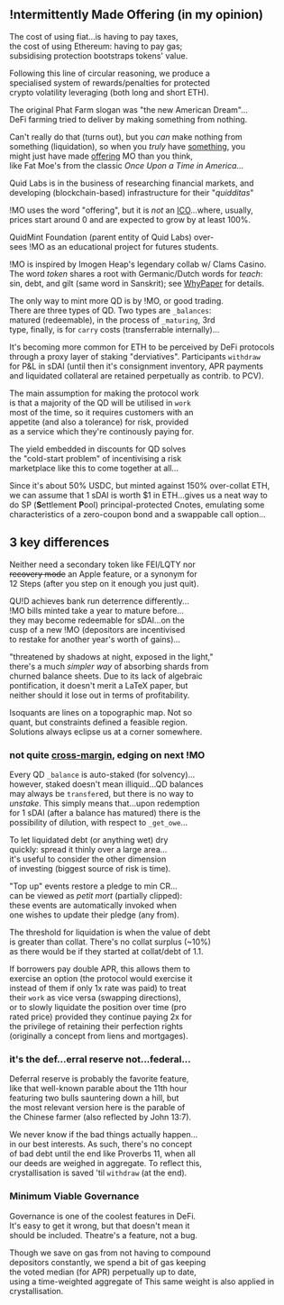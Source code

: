 ## !ntermittently Made Offering (in my opinion)

The cost of using fiat...is having to pay taxes,   
the cost of using Ethereum: having to pay gas;  
subsidising protection bootstraps tokens' value.  

Following this line of circular reasoning, we produce a  
specialised system of rewards/penalties for protected  
crypto volatility leveraging (both long and short ETH).

The original Phat Farm slogan was "the new American Dream"...  
DeFi farming tried to deliver by making something from nothing.

Can't really do that (turns out), but you *can* make nothing from  
 something (liquidation),
so when you *truly* have [something](https://www.instagram.com/p/ChkumrXLNIp/), you  
 might just have made [offering](https://twitter.com/utotranslucence/status/1736562765421261219) MO than you think,   
 like Fat Moe's from the classic  *Once Upon a Time in America*...

Quid Labs is in the business of researching financial markets, and  
developing (blockchain-based) infrastructure for their "*quidditas*"


!MO uses the word "offering", but it is *not* an [ICO](https://twitter.com/ceterispar1bus/status/1747212170960466316)...where, usually,  
  prices start around 0 and are expected to grow by at least 100%. 

QuidMint Foundation (parent entity of Quid Labs) over-  
sees !MO as an educational project for futures students.  

!MO is inspired by Imogen Heap's legendary collab w/ Clams Casino.  
The word *token* shares a root with Germanic/Dutch
words for *teach*:  
sin, debt, and gilt (same word in Sanskrit); see [WhyPaper](http://mirror.xyz/quid.eth) for details.


The only way to mint more QD is by !MO, or good trading.  
There are three types of QD. Two types are `_balances`:  
matured (redeemable), in the process of `_maturing`, 3rd  
type, finally, is for `carry` costs (transferrable internally)...




It's becoming more common for ETH to be perceived
by DeFi protocols  
 through a proxy layer of staking
"derviatives". Participants `withdraw`  
 for 
P&L in sDAI (until then it's consignment inventory, 
APR payments   
and liquidated collateral are retained perpetually as 
contrib. to PCV).

The main assumption for making the protocol work  
is that a majority of the QD will be utilised in `work`  
most of the time, so it requires customers with an  
appetite (and also a tolerance) for risk, provided  
as a service which they're continously paying for.  

The yield embedded in discounts for QD solves   
the "cold-start problem" of incentivising a risk  
marketplace like this to come together at all...  

Since it's about 50% USDC, but minted against 
150% over-collat ETH,   
we can assume that 1 sDAI 
is worth $1 in ETH...gives us a neat way to  
 do SP (**S**ettlement **P**ool) 
principal-protected Cnotes, emulating some  
 characteristics of a zero-coupon bond and a swappable call option...
## 3 key differences

Neither need a secondary token like FEI/LQTY nor   
~~recovery mode~~ an Apple feature, or a synonym
for  
12 Steps (after you step on it enough you just quit). 

QU!D achieves bank run deterrence differently...  
!MO bills minted take a year to mature before...  
they may become redeemable for sDAI...on the  
cusp of a new !MO (depositors are incentivised  
to restake for another year's worth of gains)...  

"threatened by shadows at night, exposed in the light,"  
there's a much *simpler way* of absorbing shards from  
churned balance sheets. Due to its lack of algebraic  
pontification, it doesn't merit a LaTeX paper, but  
neither should it lose out in terms of profitability.

Isoquants are lines on a topographic map. Not so  
quant, but constraints defined a feasible region.  
Solutions always eclipse us at a corner somewhere.  


### not quite [cross-margin](https://github.com/QuidLabs/legacy/blob/master/contracts/vigorlending/src/vigorlending.cpp#L2554), edging on next !MO

Every QD `_balance` is auto-staked (for solvency)...  
however, staked doesn't mean illiquid...QD balances  
may always be `transfer`ed, but there is no way to  
*unstake*. This simply means that...upon redemption  
for 1 sDAI (after a balance has matured) there is the  
possibility of dilution, with respect to `_get_owe`...


To let liquidated debt (or anything wet) dry  
 quickly: spread it thinly over a large area…  
 it's useful to consider the other dimension   
of investing (biggest source of risk is time). 

"Top up" events restore a pledge to min CR...  
can be viewed as *petit mort* (partially clipped):  
these events are automatically invoked when  
one wishes to update their pledge (any from).  

The threshold for liquidation is when the value of debt  
is greater than collat. There's no collat surplus (~10%)  
as there would be if they started at collat/debt of 1.1.


If borrowers pay double APR, this allows them to  
exercise an option (the protocol would exercise it   
instead of them if only 1x rate was paid) to treat  
their `work` as vice versa (swapping directions),  
or to slowly liquidate the position over time (pro  
rated price) provided they continue paying 2x for  
the privilege of retaining their perfection rights   
(originally a concept from liens and mortgages).

### it's the def...erral reserve not...federal...

Deferral reserve is probably the favorite feature,  
like that well-known parable about the 11th hour  
featuring two bulls sauntering down a hill, but  
the most relevant version here is the parable of  
the Chinese farmer (also reflected by John 13:7).

We never know if the bad things actually happen...  
in our best interests. As such, there's no concept  
of bad debt until the end like Proverbs 11, when all   
our deeds are weighed in aggregate. To reflect this,  
crystallisation is saved 'til `withdraw` (at the end).


### Minimum Viable Governance

Governance is one of the coolest features in DeFi.  
It's easy to get it wrong, but that doesn't mean it  
should be included. Theatre's a feature, not a bug.  

Though we save on gas from not having to compound   
depositors constantly, we spend a bit of gas keeping  
the voted median (for APR) perpetually up to date,  
using a time-weighted aggregate of 
This same weight is also applied in crystallisation.



